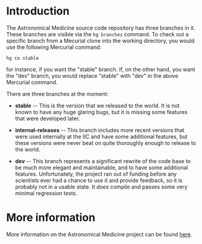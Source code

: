 # Introduction #

The Astronomical Medicine source code repository has three branches in it. These branches are visible via the `hg branches` command. To check out a specific branch from a Mecurial clone into the working directory, you would use the following Mercurial command:
```
hg co stable
```
for instance, if you want the "stable" branch. If, on the other hand, you want the "dev" branch, you would replace "stable" with "dev" in the above Mercurial command.

There are three branches at the moment:

  * **stable** -- This is the version that we released to the world. It is not known to have any huge glaring bugs, but it is missing some features that were developed later.

  * **internal-releases** -- This branch includes more recent versions that were used internally at the IIC and have some additional features, but these versions were never beat on quite thoroughly enough to release to the world.

  * **dev** -- This branch represents a significant rewrite of the code base to be much more elegant and maintainable, and to have some additional features. Unfortunately, the project ran out of funding before any scientists ever had a chance to use it and provide feedback, so it is probably not in a usable state. It _does_ compile and passes some very minimal regression tests.

# More information #

More information on the Astronomical Medicine project can be found [here](http://am.iic.harvard.edu).
